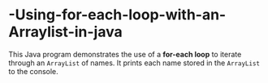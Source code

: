 # -Using-for-each-loop-with-an-Arraylist-in-java
This Java program demonstrates the use of a **for-each loop** to iterate through an `ArrayList` of names. It prints each name stored in the `ArrayList` to the console.
